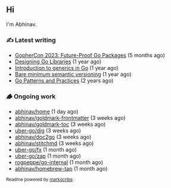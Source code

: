 ## Hi

I'm Abhinav.

### ✍️ Latest writing


- [GopherCon 2023: Future-Proof Go Packages](https://abhinavg.net/2023/09/27/future-proof-packages/) (5 months ago)
- [Designing Go Libraries](https://abhinavg.net/2022/12/06/designing-go-libraries/) (1 year ago)
- [Introduction to generics in Go](https://abhinavg.net/2022/11/23/generics-intro/) (1 year ago)
- [Bare minimum semantic versioning](https://abhinavg.net/2022/11/07/semver/) (1 year ago)
- [Go Patterns and Practices](https://abhinavg.net/2022/09/19/go-patterns-and-practices-talk/) (2 years ago)

### 🪵 Ongoing work


- [abhinav/home](https://github.com/abhinav/home) (1 day ago)
- [abhinav/goldmark-frontmatter](https://github.com/abhinav/goldmark-frontmatter) (3 weeks ago)
- [abhinav/goldmark-toc](https://github.com/abhinav/goldmark-toc) (3 weeks ago)
- [uber-go/dig](https://github.com/uber-go/dig) (3 weeks ago)
- [abhinav/doc2go](https://github.com/abhinav/doc2go) (3 weeks ago)
- [abhinav/stitchmd](https://github.com/abhinav/stitchmd) (3 weeks ago)
- [uber-go/fx](https://github.com/uber-go/fx) (1 month ago)
- [uber-go/zap](https://github.com/uber-go/zap) (1 month ago)
- [rogpeppe/go-internal](https://github.com/rogpeppe/go-internal) (1 month ago)
- [abhinav/homebrew-tap](https://github.com/abhinav/homebrew-tap) (1 month ago)

<sub>Readme powered by [markscribe](https://github.com/muesli/markscribe).</sub>
